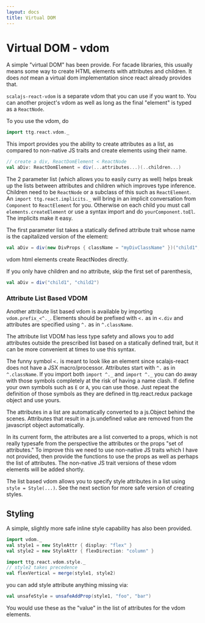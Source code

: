 ```yaml
---
layout: docs
title: Virtual DOM
---
```

# Virtual DOM - vdom

A simple "virtual DOM" has been provide. For facade libraries, this usually means some way to create HTML elements with attributes and children. It does *not* mean a virtual dom implementation since react already provides that.

`scalajs-react-vdom` is a separate vdom that you can use if you want to. You can another project's vdom as well as long as the final "element" is typed as a `ReactNode`.

To you use the vdom, do
```scala
import ttg.react.vdom._
```
This import provides you the ability to create attributes as a list, as compared to non-native JS traits and create elements using their name.

```scala
// create a div, ReactDomElement < ReactNode
val aDiv: ReactDomElement = div(...attributes...)(..children...)
```
The 2 parameter list (which allows you to easily curry as well) helps break up the lists between attributes and children which improves type inference. Children need to be `ReactNode` or a subclass of this such as `ReactElement`. An `import ttg.react.implicits._` will bring in an implicit conversation from `Component` to `ReactElement` for you. Otherwise on each child you must call `elements.createElement` or use a syntax import and do `yourComponent.toEl`. The implicits make it easy.

The first parameter list takes a statically defined attribute trait whose name is the capitalized version of the element:
```scala
val aDiv = div(new DivProps { className = "myDivClassName" })("child1", "child2")
```

vdom html elements create ReactNodes directly.

If you only have children and no attribute, skip the first set of parenthesis,

```scala
val aDiv = div("child1", "child2")
```

### Attribute List Based VDOM
Another attribute list based vdom is available by importing `vdom.prefix_<^._`. Elements should be prefixed with `<.` as in `<.div` and attributes are specified using `^.` as in `^.className`.

The attribute list VDOM has less type safety and allows you to add attributes outside the prescribed list based on a statically defined trait, but it can be more convenient at times to use this syntax.

The funny symbol `<.` is meant to look like an element since scalajs-react does not have a JSX macro/processor. Attributes start with `^.` as in `^.className`. If you import both `import ^._` and `import ^._` you can do away with those symbols completely at the risk of having a name clash. If define your own symbols such as `E` or `A`, you can use those. Just repeat the definition of those symbols as they are defined in ttg.react.redux package object and use yours. 

The attributes in a list are automatically converted to a js.Object behind the scenes. Attributes that result in a js.undefined value are removed from the javascript object automatically.

In its current form, the attributes are a list converted to a props, which is not really typesafe from the perspective the attributes or the props "set of attributes." To improve this we need to use non-native JS traits which I have not provided, then provide the functions to use the props as well as perhaps the list of attributes. The non-native JS trait versions of these vdom elements will be added shortly.

The list based vdom allows you to specify style attributes in a list using `style = Style(...)`. See the next section for more safe version of creating styles.

## Styling
A simple, slightly more safe inline style capability has also been provided.

```scala
import vdom._
val style1 = new StyleAttr { display: "flex" }
val style2 = new StyleAttr { flexDirection: "column" }

import ttg.react.vdom.style._
// style2 takes precedence
val flexVertical = merge(style1, style2)
```
you can add style attribute anything missing via:
```scala
val unsafeStyle = unsafeAddProp(style1, "foo", "bar")
```
You would use these as the "value" in the list of attributes for the vdom elements.
